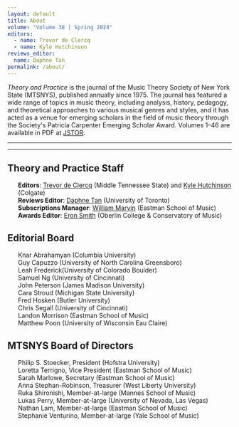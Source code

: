 ```yaml
--- 
layout: default 
title: About 
volume: "Volume 38 | Spring 2024"
editors:
  - name: Trevor de Clercq
  - name: Kyle Hutchinson
reviews_editor:
  name: Daphne Tan
permalink: /about/ 
---
```


<article class="about">

<div>
  <p><em>Theory and Practice</em> is the journal of the Music Theory Society of New York State (MTSNYS), published annually since 1975. The journal has featured a wide range of topics in music theory, including analysis, history, pedagogy, and theoretical approaches to various musical genres and styles, and it has acted as a venue for emerging scholars in the field of music theory through the Society's Patricia Carpenter Emerging Scholar Award. Volumes 1–46 are available in PDF at <a href="https://www.jstor.org/journal/theorypractice">JSTOR</a>. 
  </p>
</div>

<hr>
<hr>
<div class="about-page">
<div><h2>Theory and Practice Staff</h2>
	<ul style="list-style: none;">
		<li><strong>Editors</strong>: <a href="mailto:tdeclercq@mtsu.edu">Trevor de Clercq</a> (Middle Tennessee State) and <a href="mailto:khutchinson1@colgate.edu">Kyle Hutchinson</a> (Colgate)</li>
		<li><strong>Reviews Editor</strong>: <a href="mailto:daphne.tan@utoronto.ca">Daphne Tan</a> (University of Toronto)</li>
		<li><strong>Subscriptions Manager</strong>: <a href="mailto:wmarvin@esm.rochester.edu">William Marvin</a> (Eastman School of Music)</li>
		<li><strong>Awards Editor</strong>: <a href="mailto:esmith9@oberlin.edu">Eron Smith</a> (Oberlin College & Conservatory of Music)</li>
	</ul>


<h2>Editorial Board</h2>
	<ul style="list-style: none;">
		<li>Knar Abrahamyan (Columbia University)</li>
		<li>Guy Capuzzo (University of North Carolina Greensboro)</li>
		<li>Leah Frederick(University of Colorado Boulder)</li>
		<li>Samuel Ng (University of Cincinnati)</li>
		<li>John Peterson (James Madison University)</li>
		<li>Cara Stroud (Michigan State University)</li>
		<li>Fred Hosken (Butler University)</li>
		<li>Chris Segall (University of Cincinnati)</li>
		<li>Landon Morrison (Eastman School of Music)</li>
		<li>Matthew Poon (University of Wisconsin Eau Claire)</li>
	</ul>
</div>

<div><h2>MTSNYS Board of Directors</h2>
	<ul style="list-style: none;">
		<li>Philip S. Stoecker, President (Hofstra University)</li>
		<li>Loretta Terrigno, Vice President (Eastman School of Music)</li>
		<li>Sarah Marlowe, Secretary (Eastman School of Music)</li>
		<li>Anna Stephan-Robinson, Treasurer (West Liberty University)</li>
		<li>Ruka Shironishi, Member-at-large (Mannes School of Music)</li>
		<li>Lukas Perry, Member-at-large (University of Nevada, Las Vegas)</li>
		<li>Nathan Lam, Member-at-large (Eastman School of Music)</li>
		<li>Stephanie Venturino, Member-at-large (Yale School of Music)</li>
	</ul>
</div>
</div>
</article>

